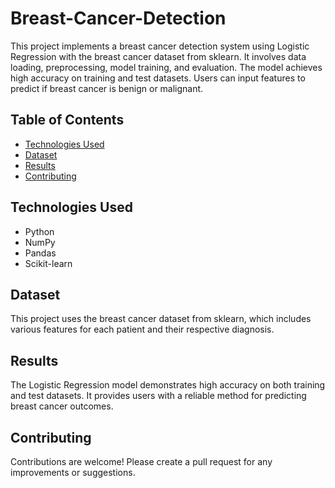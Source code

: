 # Breast-Cancer-Detection
This project implements a breast cancer detection system using Logistic Regression with the breast cancer dataset from sklearn. It involves data loading, preprocessing, model training, and evaluation. The model achieves high accuracy on training and test datasets. Users can input features to predict if breast cancer is benign or malignant.
## Table of Contents
- [Technologies Used](#technologies-used)
- [Dataset](#dataset)
- [Results](#results)
- [Contributing](#contributing)

## Technologies Used
- Python
- NumPy
- Pandas
- Scikit-learn

## Dataset
This project uses the breast cancer dataset from sklearn, which includes various features for each patient and their respective diagnosis.

## Results
The Logistic Regression model demonstrates high accuracy on both training and test datasets. It provides users with a reliable method for predicting breast cancer outcomes.

## Contributing
Contributions are welcome! Please create a pull request for any improvements or suggestions.



